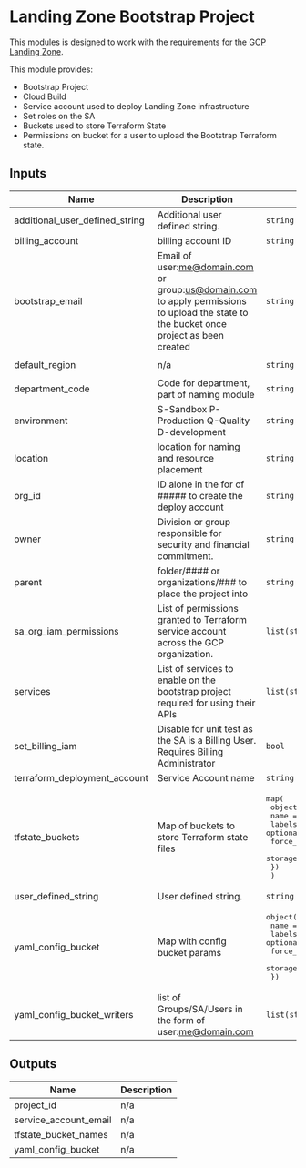 # Landing Zone Bootstrap Project
This modules is designed to work with the requirements for the [GCP Landing
Zone](https://bitbucket.org/sourcedgroup/gcp-foundations-live-infra). 

This module provides:
- Bootstrap Project
- Cloud Build
- Service account used to deploy Landing Zone infrastructure
- Set roles on the SA
- Buckets used to store Terraform State
- Permissions on bucket for a user to upload the Bootstrap Terraform state.

<!-- BEGINNING OF PRE-COMMIT-TERRAFORM DOCS HOOK -->
## Inputs

| Name | Description | Type | Default | Required |
|------|-------------|------|---------|:--------:|
| additional\_user\_defined\_string | Additional user defined string. | `string` | `""` | no |
| billing\_account | billing account ID | `string` | n/a | yes |
| bootstrap\_email | Email of user:me@domain.com or group:us@domain.com to apply permissions to upload the state to the bucket once project as been created | `string` | n/a | yes |
| default\_region | n/a | `string` | `"asia-southeast1"` | no |
| department\_code | Code for department, part of naming module | `string` | n/a | yes |
| environment | S-Sandbox P-Production Q-Quality D-development | `string` | n/a | yes |
| location | location for naming and resource placement | `string` | `"asia-southeast1"` | no |
| org\_id | ID alone in the for of ##### to create the deploy account | `string` | n/a | yes |
| owner | Division or group responsible for security and financial commitment. | `string` | n/a | yes |
| parent | folder/#### or organizations/### to place the project into | `string` | n/a | yes |
| sa\_org\_iam\_permissions | List of permissions granted to Terraform service account across the GCP organization. | `list(string)` | `[]` | no |
| services | List of services to enable on the bootstrap project required for using their APIs | `list(string)` | n/a | yes |
| set\_billing\_iam | Disable for unit test as the SA is a Billing User. Requires Billing Administrator | `bool` | `true` | no |
| terraform\_deployment\_account | Service Account name | `string` | n/a | yes |
| tfstate\_buckets | Map of buckets to store Terraform state files | <pre>map(<br>    object({<br>      name          = string,<br>      labels        = optional(map(string)),<br>      force_destroy = optional(bool),<br>      storage_class = optional(string),<br>    })<br>  )</pre> | n/a | yes |
| user\_defined\_string | User defined string. | `string` | n/a | yes |
| yaml\_config\_bucket | Map with config bucket params | <pre>object({<br>    name          = string,<br>    labels        = optional(map(string)),<br>    force_destroy = optional(bool),<br>    storage_class = optional(string),<br>  })</pre> | n/a | yes |
| yaml\_config\_bucket\_writers | list of Groups/SA/Users in the form of user:me@domain.com | `list(string)` | `[]` | no |

## Outputs

| Name | Description |
|------|-------------|
| project\_id | n/a |
| service\_account\_email | n/a |
| tfstate\_bucket\_names | n/a |
| yaml\_config\_bucket | n/a |

<!-- END OF PRE-COMMIT-TERRAFORM DOCS HOOK -->